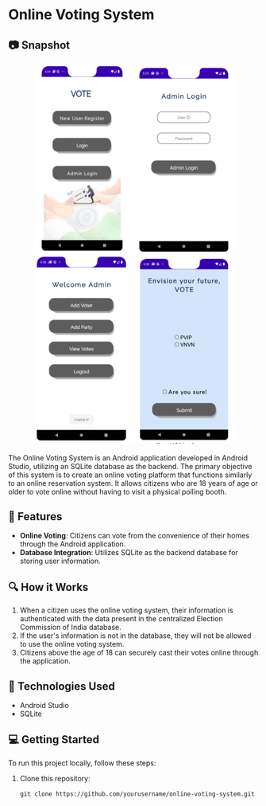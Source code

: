 # Online Voting System
  
## :camera: Snapshot
<!-- Snapshots -->
<div align="center">
  <img src="https://github.com/kumaranand7/OnlineVotingApp/blob/master/snap/Screenshot%202023-10-30%20195751.png?raw=true" alt="Snapshot 1" width="200" height="380">
  <img src="https://github.com/kumaranand7/OnlineVotingApp/blob/master/snap/Screenshot%202023-10-30%20195802.png?raw=true" alt="Snapshot 2" width="200">
  <img src="https://github.com/kumaranand7/OnlineVotingApp/blob/master/snap/Screenshot%202023-10-30%20195809.png?raw=true" alt="Snapshot 3" width="200">
  <img src="https://github.com/kumaranand7/OnlineVotingApp/blob/master/snap/Screenshot%202023-10-30%20195839.png?raw=true" alt="Snapshot 7" width="200">
</div>
<br>
The Online Voting System is an Android application developed in Android Studio, utilizing an SQLite database as the backend. The primary objective of this system is to create an online voting platform that functions similarly to an online reservation system. It allows citizens who are 18 years of age or older to vote online without having to visit a physical polling booth.

## :rocket: Features 

- **Online Voting**: Citizens can vote from the convenience of their homes through the Android application.
- **Database Integration**: Utilizes SQLite as the backend database for storing user information.

## :mag: How it Works

1. When a citizen uses the online voting system, their information is authenticated with the data present in the centralized Election Commission of India database.
2. If the user's information is not in the database, they will not be allowed to use the online voting system.
3. Citizens above the age of 18 can securely cast their votes online through the application.

## :wrench: Technologies Used

- Android Studio
- SQLite

## :computer: Getting Started

To run this project locally, follow these steps:

1. Clone this repository:

   ```shell
   git clone https://github.com/yourusername/online-voting-system.git
